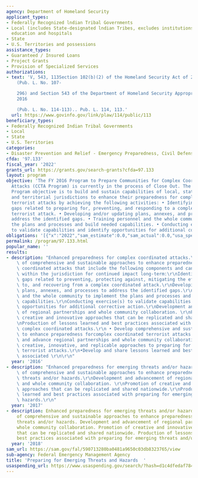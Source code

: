 ```yaml
---
agency: Department of Homeland Security
applicant_types:
- Federally Recognized lndian Tribal Governments
- Local (includes State-designated lndian Tribes, excludes institutions of higher
  education and hospitals
- State
- U.S. Territories and possessions
assistance_types:
- Guaranteed / Insured Loans
- Project Grants
- Provision of Specialized Services
authorizations:
- text: 'V, 543, 113Section 102(b)(2) of the Homeland Security Act of 2002, as amended
    (Pub. L. No. 107-

    296) and Section 543 of the Department of Homeland Security Appropriations Act,
    2016

    (Pub. L. No. 114-113).. Pub. L. 114, 113.'
  url: https://www.govinfo.gov/link/plaw/114/public/113
beneficiary_types:
- Federally Recognized Indian Tribal Governments
- Local
- State
- U.S. Territories
categories:
- Disaster Prevention and Relief - Emergency Preparedness, Civil Defense
cfda: '97.133'
fiscal_year: '2022'
grants_url: https://grants.gov/search-grants?cfda=97.133
layout: program
objective: 'The FY 2016 Program to Prepare Communities for Complex Coordinated Terrorist
  Attacks (CCTA Program) is currently in the process of Close Out. The FY 2016 CCTA
  Program objective is to build and sustain capabilities of local, state, tribal,
  and territorial jurisdictions to enhance their preparedness for complex coordinated
  terrorist attacks by achieving the following activities: • Identifying capability
  gaps related to preparing for, preventing, and responding to a complex coordinated
  terrorist attack. • Developing and/or updating plans, annexes, and processes to
  address the identified gaps. • Training personnel and the whole community to implement
  the plans and processes and build needed capabilities. • Conducting exercise(s)
  to validate capabilities and identify opportunities for additional corrective action.'
obligations: '[{"x":"2022","sam_estimate":0.0,"sam_actual":0.0,"usa_spending_actual":-4933294.74},{"x":"2023","sam_estimate":0.0,"sam_actual":0.0,"usa_spending_actual":0.0},{"x":"2024","sam_estimate":0.0,"sam_actual":0.0,"usa_spending_actual":0.0}]'
permalink: /program/97.133.html
popular_name: ''
results:
- description: "Enhanced preparedness for complex coordinated attacks.\r\nDevelopment\
    \ of comprehensive and sustainable approaches to enhance preparedness for complex\
    \ coordinated attacks that include the following components and can be institutionalized\
    \ within the jurisdiction for continued impact long-term:\r\nIdentifying capability\
    \ gaps related to preventing, protecting against, mitigating the effects of, responding\
    \ to, and recovering from a complex coordinated attack.\r\nDeveloping and/or updating\
    \ plans, annexes, and processes to address the identified gaps.\r\nTraining personnel\
    \ and the whole community to implement the plans and processes and build needed\
    \ capabilities.\r\nConducting exercise(s) to validate capabilities and identify\
    \ opportunities for additional corrective action.\r\nDevelopment and advancement\
    \ of regional partnerships and whole community collaboration. \r\nPromotion of\
    \ creative and innovative approaches that can be replicated and shared nationwide.\r\
    \nProduction of lessons learned and best practices associated with preparing for\
    \ complex coordinated attacks.\r\n • Develop comprehensive and sustainable approaches\
    \ to enhance preparedness forcomplex coordinated terrorist attacks. \r\n• Develop\
    \ and advance regional partnerships and whole community collaboration.\r\n• Promote\
    \ creative, innovative, and replicable approaches to preparing for complexcoordinated\
    \ terrorist attacks.\r\n•Develop and share lessons learned and best practices\
    \ associated \r\n\r\n"
  year: '2016'
- description: "Enhanced preparedness for emerging threats and/or hazards.\r\nDevelopment\
    \ of comprehensive and sustainable approaches to enhance preparedness for emerging\
    \ threats and/or hazards.\r\nDevelopment and advancement of regional partnerships\
    \ and whole community collaboration. \r\nPromotion of creative and innovative\
    \ approaches that can be replicated and shared nationwide.\r\nProduction of lessons\
    \ learned and best practices associated with preparing for emerging threats and/or\
    \ hazards.\r\n"
  year: '2017'
- description: Enhanced preparedness for emerging threats and/or hazards. Development
    of comprehensive and sustainable approaches to enhance preparedness for emerging
    threats and/or hazards. Development and advancement of regional partnerships and
    whole community collaboration. Promotion of creative and innovative approaches
    that can be replicated and shared nationwide. Production of lessons learned and
    best practices associated with preparing for emerging threats and/or hazards.
  year: '2018'
sam_url: https://sam.gov/fal/590713280ba0481a9650c03db8323765/view
sub-agency: Federal Emergency Management Agency
title: 'Preparing for Emerging Threats and Hazards  '
usaspending_url: https://www.usaspending.gov/search/?hash=d1c4dfedaf7840cfe26c285f3ad7627e
---
```

